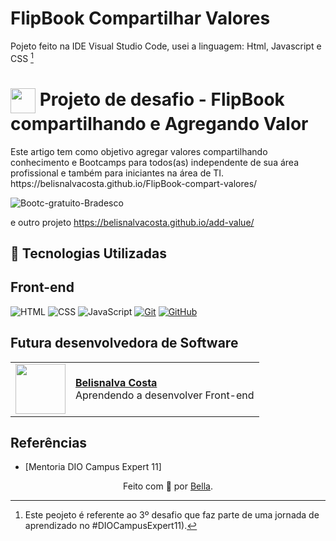 # FlipBook Compartilhar Valores

Pojeto feito na IDE Visual Studio Code, usei a linguagem: Html, Javascript e CSS [^1]

<h1>
    <a href="https://www.dio.me/">
     <img align="center" width="40px" src="https://hermes.digitalinnovation.one/assets/diome/logo-minimized.png"></a>
    <span>Projeto de desafio - FlipBook compartilhando e Agregando Valor</span>
</h1>
Este artigo tem como objetivo agregar valores compartilhando conhecimento e Bootcamps para todos(as) independente de sua área profissional e também para iniciantes na área de TI.
 https://belisnalvacosta.github.io/FlipBook-compart-valores/

![Bootc-gratuito-Bradesco](https://github.com/user-attachments/assets/850c7495-723a-46e6-b139-c3479c47f75c)

e outro projeto https://belisnalvacosta.github.io/add-value/

## 🤖 Tecnologias Utilizadas
## Front-end
![HTML](https://img.shields.io/badge/HTML-000?style=for-the-badge&logo=html5&logoColor=30A3DC)
![CSS](https://img.shields.io/badge/CSS-000?style=for-the-badge&logo=css3&logoColor=E94D5F)
![JavaScript](https://img.shields.io/badge/JavaScript-000?style=for-the-badge&logo=javascript&logoColor=30A3DC)
[![Git](https://img.shields.io/badge/Git-000?style=for-the-badge&logo=git&logoColor=E94D5F)](https://git-scm.com/doc) 
[![GitHub](https://img.shields.io/badge/GitHub-000?style=for-the-badge&logo=github&logoColor=30A3DC)](https://docs.github.com/)
<br>

## Futura desenvolvedora de Software
<table>
  <tr>
    <td>
      <img width="80px" align="center" src="https://avatars.githubusercontent.com/BelisnalvaCosta"/>
    </td>
    <td align="left">
      <a href="https://github.com/BelisnalvaCosta">
        <span><b>Belisnalva Costa</b></span>
      </a>
      <br>
      <span>Aprendendo a desenvolver Front-end</span>
    </td>
  </tr>
</table>

## Referências
- [Mentoria DIO Campus Expert 11]
  
<div align="center">Feito com 💙 por <a href="https://github.com/BelisnalvaCosta/">Bella</a>.</div>

[^1]: Este peojeto é referente ao 3º desafio que faz parte de uma jornada de aprendizado no #DIOCampusExpert11).
